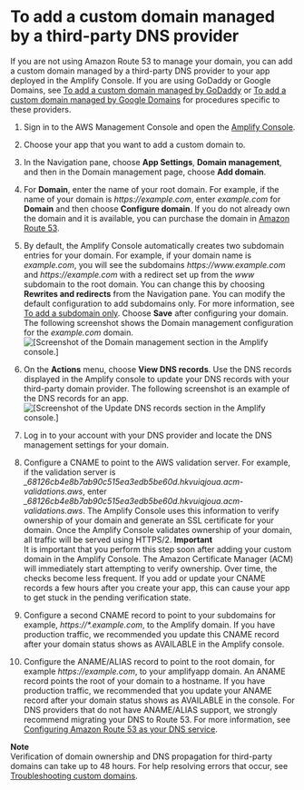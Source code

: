 # To add a custom domain managed by a third\-party DNS provider<a name="to-add-a-custom-domain-managed-by-a-third-party-dns-provider"></a>

If you are not using Amazon Route 53 to manage your domain, you can add a custom domain managed by a third\-party DNS provider to your app deployed in the Amplify Console\. If you are using GoDaddy or Google Domains, see [To add a custom domain managed by GoDaddy](to-add-a-custom-domain-managed-by-godaddy.md) or [To add a custom domain managed by Google Domains](to-add-a-custom-domain-managed-by-google-domains.md) for procedures specific to these providers\.

1. Sign in to the AWS Management Console and open the [Amplify Console](https://console.aws.amazon.com/amplify/)\.

1. Choose your app that you want to add a custom domain to\.

1. In the Navigation pane, choose **App Settings**, **Domain management**, and then in the Domain management page, choose **Add domain**\.

1. For **Domain**, enter the name of your root domain\. For example, if the name of your domain is *https://example\.com*, enter *example\.com* for **Domain** and then choose **Configure domain**\. If you do not already own the domain and it is available, you can purchase the domain in [Amazon Route 53](https://docs.aws.amazon.com/Route53/latest/DeveloperGuide/domain-register.html)\.

1. By default, the Amplify Console automatically creates two subdomain entries for your domain\. For example, if your domain name is *example\.com*, you will see the subdomains *https://www\.example\.com* and *https://example\.com* with a redirect set up from the *www* subdomain to the root domain\. You can change this by choosing **Rewrites and redirects** from the Navigation pane\. You can modify the default configuration to add subdomains only\. For more information, see [To add a subdomain only](to-manage-subdomains.md#to-add-a-subdomain-only)\. Choose **Save** after configuring your domain\. The following screenshot shows the Domain management configuration for the *example\.com* domain\.  
![\[Screenshot of the Domain management section in the Amplify console.\]](http://docs.aws.amazon.com/amplify/latest/userguide/images/amplify-thirdparty-1Update.png)

1. On the **Actions** menu, choose **View DNS records**\. Use the DNS records displayed in the Amplify console to update your DNS records with your third\-party domain provider\. The following screenshot is an example of the DNS records for an app\.  
![\[Screenshot of the Update DNS records section in the Amplify console.\]](http://docs.aws.amazon.com/amplify/latest/userguide/images/amplify-thirdpartyDNS-1.png)

1. Log in to your account with your DNS provider and locate the DNS management settings for your domain\.

1. Configure a CNAME to point to the AWS validation server\. For example, if the validation server is *\_68126cb4e8b7ab90c515ea3edb5be60d\.hkvuiqjoua\.acm\-validations\.aws*, enter *\_68126cb4e8b7ab90c515ea3edb5be60d\.hkvuiqjoua\.acm\-validations\.aws*\. The Amplify Console uses this information to verify ownership of your domain and generate an SSL certificate for your domain\. Once the Amplify Console validates ownership of your domain, all traffic will be served using HTTPS/2\.
**Important**  
 It is important that you perform this step soon after adding your custom domain in the Amplify Console\. The Amazon Certificate Manager \(ACM\) will immediately start attempting to verify ownership\. Over time, the checks become less frequent\. If you add or update your CNAME records a few hours after you create your app, this can cause your app to get stuck in the pending verification state\.

1. Configure a second CNAME record to point to your subdomains for example, *https://\*\.example\.com*, to the Amplify domain\. If you have production traffic, we recommended you update this CNAME record after your domain status shows as AVAILABLE in the Amplify console\.

1. Configure the ANAME/ALIAS record to point to the root domain, for example *https://example\.com*, to your amplifyapp domain\. An ANAME record points the root of your domain to a hostname\. If you have production traffic, we recommended that you update your ANAME record after your domain status shows as AVAILABLE in the console\. For DNS providers that do not have ANAME/ALIAS support, we strongly recommend migrating your DNS to Route 53\. For more information, see [Configuring Amazon Route 53 as your DNS service](https://docs.aws.amazon.com/Route53/latest/DeveloperGuide/dns-configuring.html)\.

**Note**  
 Verification of domain ownership and DNS propagation for third\-party domains can take up to 48 hours\. For help resolving errors that occur, see [Troubleshooting custom domains](troubleshooting-custom-domains.md)\. 